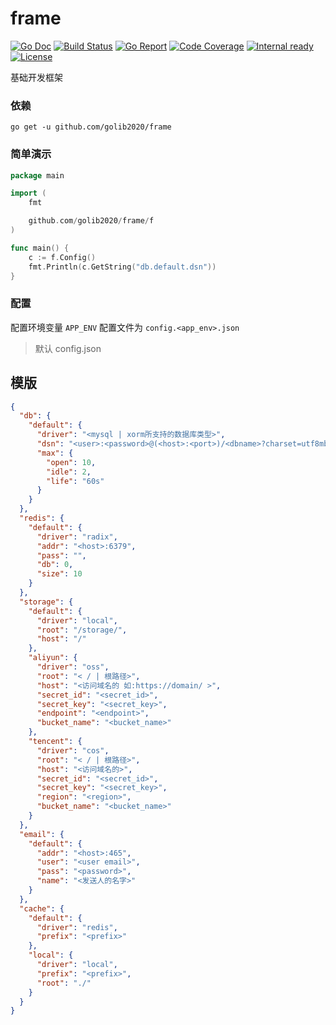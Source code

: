 # frame

[![Go Doc](https://godoc.org/github.com/golib2020/frame?status.svg)](https://godoc.org/github.com/golib2020/frame)
[![Build Status](https://travis-ci.org/golib2020/frame.svg?branch=master)](https://travis-ci.org/golib2020/frame)
[![Go Report](https://goreportcard.com/badge/github.com/golib2020/frame)](https://goreportcard.com/report/github.com/golib2020/frame)
[![Code Coverage](https://codecov.io/gh/golib2020/frame/branch/master/graph/badge.svg)](https://codecov.io/gh/golib2020/frame/branch/master)
[![Internal ready](https://img.shields.io/badge/internal-ready-success.svg)](https://github.com/golib2020/frame)
[![License](https://img.shields.io/github/license/golib2020/frame.svg?style=flat)](https://github.com/golib2020/frame)

基础开发框架

### 依赖

``` 
go get -u github.com/golib2020/frame
```

### 简单演示
```go
package main

import (
    fmt

    github.com/golib2020/frame/f
)

func main() { 
    c := f.Config()
    fmt.Println(c.GetString("db.default.dsn"))
}
```

### 配置

配置环境变量 `APP_ENV` 配置文件为 `config.<app_env>.json`

> 默认 config.json

## 模版
```json
{
  "db": {
    "default": {
      "driver": "<mysql | xorm所支持的数据库类型>", 
      "dsn": "<user>:<password>@(<host>:<port>)/<dbname>?charset=utf8mb4",
      "max": {
        "open": 10,
        "idle": 2,
        "life": "60s"
      }
    }
  },
  "redis": {
    "default": {
      "driver": "radix",
      "addr": "<host>:6379",
      "pass": "",
      "db": 0,
      "size": 10
    }
  },
  "storage": {
    "default": {
      "driver": "local",
      "root": "/storage/",
      "host": "/"
    },
    "aliyun": {
      "driver": "oss",
      "root": "< / | 根路径>",
      "host": "<访问域名的 如:https://domain/ >",
      "secret_id": "<secret_id>",
      "secret_key": "<secret_key>",
      "endpoint": "<endpoint>",
      "bucket_name": "<bucket_name>"
    },
    "tencent": {
      "driver": "cos",
      "root": "< / | 根路径>",
      "host": "<访问域名的>",
      "secret_id": "<secret_id>",
      "secret_key": "<secret_key>",
      "region": "<region>",
      "bucket_name": "<bucket_name>"
    }
  },
  "email": {
    "default": {
      "addr": "<host>:465",
      "user": "<user email>",
      "pass": "<password>",
      "name": "<发送人的名字>"
    }
  },
  "cache": {
    "default": {
      "driver": "redis",
      "prefix": "<prefix>"
    },
    "local": {
      "driver": "local",
      "prefix": "<prefix>",
      "root": "./"
    }
  }
}

```